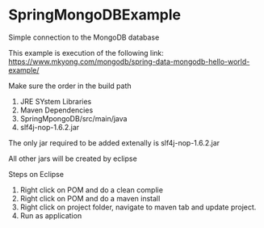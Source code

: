 # SpringMongoDBExample
Simple connection to the MongoDB database

This example is execution of the following link: https://www.mkyong.com/mongodb/spring-data-mongodb-hello-world-example/

Make sure the order in the build path
1. JRE SYstem Libraries
2. Maven Dependencies
3. SpringMpongoDB/src/main/java
4. slf4j-nop-1.6.2.jar

The only jar required to be added extenally is slf4j-nop-1.6.2.jar

All other jars will be created by eclipse

Steps on Eclipse
1. Right click on POM and do a clean complie
2. Right click on POM and do a maven install
3. Right click on project folder, navigate to maven tab and update project.
4. Run as application
